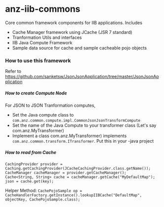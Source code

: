 # anz-iib-commons

Core common framework components for IIB applications. Includes
- Cache Manager framework using JCache (JSR 7 standard)
- Tranformation Utils and interfaces
- IIB Java Compute Framework
- Sample data source for cache and sample cacheable pojo objects

### How to use this framework


Refer to https://github.com/sanketsw/JsonJsonApplication/tree/master/JsonJsonApplication

##### How to create Compute Node
For JSON to JSON Tranformation computes, 
- Set the Java compute class to `com.anz.common.compute.impl.CommonJsonJsonTransformCompute`
- Set the name of the Java Compute to your transformer class (Let's say com.anz.MyTransformer)
- Implement a class com.anz.MyTransformer) implements `com.anz.common.transform.ITransformer`. Put this in your <App-name>-java project


##### How to read from Cache
```
CachingProvider provider = Caching.getCachingProvider(JCacheCachingProvider.class.getName());
CacheManager cacheManager = provider.getCacheManager();
Cache<String, String> cache = cacheManager.getCache("MyDefaultMap");
json = cache.get(key);
```
Helper Method: `CachePojoSample op = CacheHandlerFactory.getInstance().lookupIIBCache("DefaultMap", objectKey, CachePojoSample.class);`

